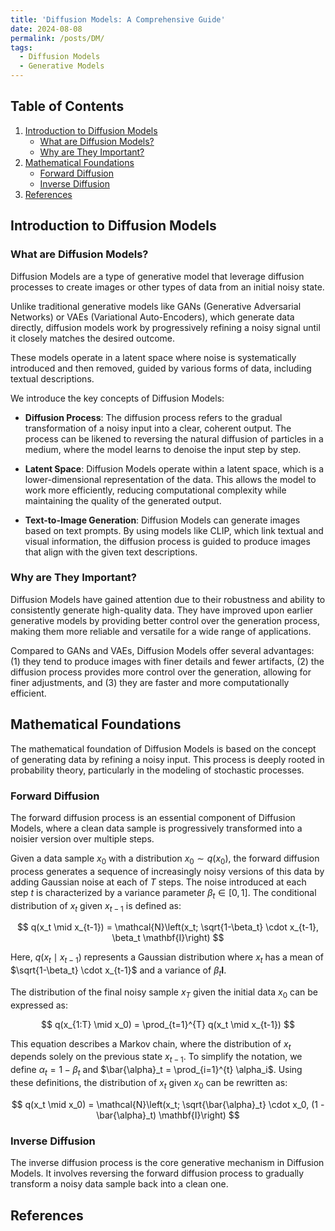 ```yaml
---
title: 'Diffusion Models: A Comprehensive Guide'
date: 2024-08-08
permalink: /posts/DM/
tags:
  - Diffusion Models
  - Generative Models
---
```


## Table of Contents

1. [Introduction to Diffusion Models](#introduction-to-diffusion-models)
   - [What are Diffusion Models?](#what-are-diffusion-models)
   - [Why are They Important?](#why-are-they-important)
2. [Mathematical Foundations](#mathematical-foundations)
   - [Forward Diffusion](#forward-diffusion)
   - [Inverse Diffusion](#inverse-diffusion)
3. [References](#references)

## Introduction to Diffusion Models

### What are Diffusion Models?

Diffusion Models are a type of generative model that leverage diffusion processes to create images or other types of data from an initial noisy state.

Unlike traditional generative models like GANs (Generative Adversarial Networks) or VAEs (Variational Auto-Encoders), which generate data directly, diffusion models work by progressively refining a noisy signal until it closely matches the desired outcome.

These models operate in a latent space where noise is systematically introduced and then removed, guided by various forms of data, including textual descriptions.

We introduce the key concepts of Diffusion Models:

- **Diffusion Process**: The diffusion process refers to the gradual transformation of a noisy input into a clear, coherent output. The process can be likened to reversing the natural diffusion of particles in a medium, where the model learns to denoise the input step by step.

- **Latent Space**: Diffusion Models operate within a latent space, which is a lower-dimensional representation of the data. This allows the model to work more efficiently, reducing computational complexity while maintaining the quality of the generated output.

- **Text-to-Image Generation**: Diffusion Models can generate images based on text prompts. By using models like CLIP, which link textual and visual information, the diffusion process is guided to produce images that align with the given text descriptions.

### Why are They Important?

Diffusion Models have gained attention due to their robustness and ability to consistently generate high-quality data. They have improved upon earlier generative models by providing better control over the generation process, making them more reliable and versatile for a wide range of applications.

Compared to GANs and VAEs, Diffusion Models offer several advantages: (1) they tend to produce images with finer details and fewer artifacts, (2) the diffusion process provides more control over the generation, allowing for finer adjustments, and (3) they are faster and more computationally efficient.

## Mathematical Foundations

The mathematical foundation of Diffusion Models is based on the concept of generating data by refining a noisy input. This process is deeply rooted in probability theory, particularly in the modeling of stochastic processes.

### Forward Diffusion

The forward diffusion process is an essential component of Diffusion Models, where a clean data sample is progressively transformed into a noisier version over multiple steps.

Given a data sample $x_0$ with a distribution $x_0 \sim q(x_0)$, the forward diffusion process generates a sequence of increasingly noisy versions of this data by adding Gaussian noise at each of $T$ steps. The noise introduced at each step $t$ is characterized by a variance parameter $\beta_t \in [0, 1]$. The conditional distribution of $x_t$ given $x_{t-1}$ is defined as:

$$
q(x_t \mid x_{t-1}) = \mathcal{N}\left(x_t; \sqrt{1-\beta_t} \cdot x_{t-1}, \beta_t \mathbf{I}\right)
$$

Here, $q(x_t \mid x_{t-1})$ represents a Gaussian distribution where $x_t$ has a mean of $\sqrt{1-\beta_t} \cdot x_{t-1}$ and a variance of $\beta_t \mathbf{I}$.

The distribution of the final noisy sample $x_T$ given the initial data $x_0$ can be expressed as:

$$
q(x_{1:T} \mid x_0) = \prod_{t=1}^{T} q(x_t \mid x_{t-1})
$$

This equation describes a Markov chain, where the distribution of $x_t$ depends solely on the previous state $x_{t-1}$. To simplify the notation, we define $\alpha_t = 1 - \beta_t$ and $\bar{\alpha}_t = \prod_{i=1}^{t} \alpha_i$. Using these definitions, the distribution of $x_t$ given $x_0$ can be rewritten as:

$$
q(x_t \mid x_0) = \mathcal{N}\left(x_t; \sqrt{\bar{\alpha}_t} \cdot x_0, (1 - \bar{\alpha}_t) \mathbf{I}\right)
$$

### Inverse Diffusion

The inverse diffusion process is the core generative mechanism in Diffusion Models. It involves reversing the forward diffusion process to gradually transform a noisy data sample back into a clean one.

## References
